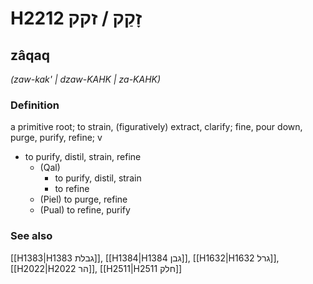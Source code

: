 # H2212 זָקַק / זקק

## zâqaq

_(zaw-kak' | dzaw-KAHK | za-KAHK)_

### Definition

a primitive root; to strain, (figuratively) extract, clarify; fine, pour down, purge, purify, refine; v

- to purify, distil, strain, refine
  - (Qal)
    - to purify, distil, strain
    - to refine
  - (Piel) to purge, refine
  - (Pual) to refine, purify

### See also

[[H1383|H1383 גבלת]], [[H1384|H1384 גבן]], [[H1632|H1632 גרל]], [[H2022|H2022 הר]], [[H2511|H2511 חלק]]

